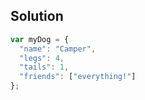 ## Solution


```js
var myDog = {
  "name": "Camper",
  "legs": 4,
  "tails": 1,
  "friends": ["everything!"]
};
```